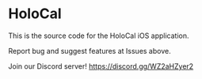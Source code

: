 #  HoloCal

This is the source code for the HoloCal iOS application. 

Report bug and suggest features at Issues above. 

Join our Discord server! https://discord.gg/WZ2aHZyer2
